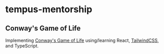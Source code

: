 # tempus-mentorship

## Conway's Game of Life

Implementing [Conway's Game of Life](https://en.wikipedia.org/wiki/Conway%27s_Game_of_Life) using/learning React, [TailwindCSS](https://tailwindcss.com/), and TypeScript.
